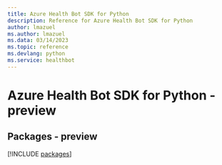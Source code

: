 ```yaml
---
title: Azure Health Bot SDK for Python
description: Reference for Azure Health Bot SDK for Python
author: lmazuel
ms.author: lmazuel
ms.data: 03/14/2023
ms.topic: reference
ms.devlang: python
ms.service: healthbot
---
```

# Azure Health Bot SDK for Python - preview
## Packages - preview
[!INCLUDE [packages](health-bot-index.md)]